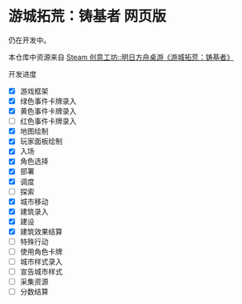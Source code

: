 # 游城拓荒：铸基者 网页版

仍在开发中。

本仓库中资源来自 [Steam 创意工坊::明日方舟桌游《游城拓荒：铸基者》](https://steamcommunity.com/sharedfiles/filedetails/?id=3064722448)

开发进度

- [x] 游戏框架
- [x] 绿色事件卡牌录入
- [x] 黄色事件卡牌录入
- [ ] 红色事件卡牌录入
- [x] 地图绘制
- [x] 玩家面板绘制
- [x] 入场
- [x] 角色选择
- [x] 部署
- [x] 调度
- [ ] 探索
- [x] 城市移动
- [x] 建筑录入
- [x] 建设
- [x] 建筑效果结算
- [ ] 特殊行动
- [ ] 使用角色卡牌
- [ ] 城市样式录入
- [ ] 宣告城市样式
- [ ] 采集资源
- [ ] 分数结算
